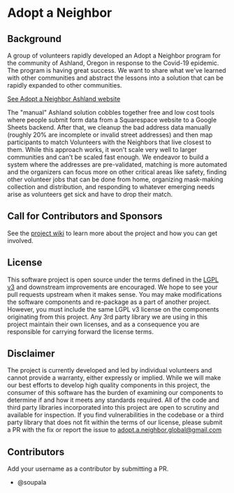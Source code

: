 # Adopt a Neighbor

## Background

A group of volunteers rapidly developed an Adopt a Neighbor program for the community of Ashland, Oregon in response to the Covid-19 epidemic. The program is having great success. We want to share what we've learned with other communities and abstract the lessons into a solution that can be rapidly expanded to other communities.

[See Adopt a Neighbor Ashland website ](https://adoptneighbors.org)

The "manual" Ashland solution cobbles together free and low cost tools where people submit form data from a Squarespace website to a Google Sheets backend. After that, we cleanup the bad address data manually (roughly 20% are incomplete or invalid street addresses) and then map participants to match Volunteers with the Neighbors that live closest to them. While this approach works, it won't scale very well to larger communities and can't be scaled fast enough. We endeavor to build a system where the addresses are pre-validated, matching is more automated and the organizers can focus more on other critical areas like safety, finding other volunteer jobs that can be done from home, organizing mask-making collection and distribution, and responding to whatever emerging needs arise as volunteers get sick and have to drop their match.

## Call for Contributors and Sponsors

See the [project wiki](https://github.com/rogue-hack-lab/adopt-a-neighbor/wiki) to learn more about the project and how you can get involved.

## License
This software project is open source under the terms defined in the [LGPL v3]() and downstream improvements are encouraged. We hope to see your pull requests upstream when it makes sense. You may make modifications the software components and re-package as a part of another project. However, you must include the same LGPL v3 license on the components originating from this project.  Any 3rd party library we are using in this project maintain their own licenses, and as a consequence you are responsible for carrying forward the license terms.

## Disclaimer
The project is currently developed and led by individual volunteers and cannot provide a warranty, either expressly or implied. While we will make our best efforts to develop high quality components in this project, the consumer of this software has the burden of examining our components to determine if and how it meets any standards required. All of the code and third party libraries incorporated into this project are open to scrutiny and available for inspection. If you find vulnerabilities in the codebase or a third party library that does not fit within the terms of our license, please submit a PR with the fix or report the issue to adopt.a.neighbor.global@gmail.com

## Contributors
Add your username as a contributor by submitting a PR.
* @soupala

